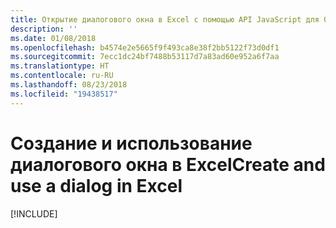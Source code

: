 ```yaml
---
title: Открытие диалогового окна в Excel с помощью API JavaScript для Office
description: ''
ms.date: 01/08/2018
ms.openlocfilehash: b4574e2e5665f9f493ca8e38f2bb5122f73d0df1
ms.sourcegitcommit: 7ecc1dc24bf7488b53117d7a83ad60e952a6f7aa
ms.translationtype: HT
ms.contentlocale: ru-RU
ms.lasthandoff: 08/23/2018
ms.locfileid: "19438517"
---
```

# <a name="create-and-use-a-dialog-in-excel"></a><span data-ttu-id="499ea-102">Создание и использование диалогового окна в Excel</span><span class="sxs-lookup"><span data-stu-id="499ea-102">Create and use a dialog in Excel</span></span>

[!INCLUDE[](../includes/excel-tutorial-open-dialog.md)]